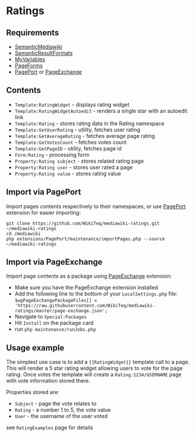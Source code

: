 Ratings
============

Requirements
------------

* [SemanticMediawiki](https://www.semantic-mediawiki.org/wiki/Semantic_MediaWiki)
* [SemanticResultFormats](https://www.mediawiki.org/wiki/Extension:Semantic_Result_Formats)
* [MyVariables](https://www.mediawiki.org/wiki/Extension:MyVariables)
* [PageForms](https://www.mediawiki.org/wiki/Extension:Page_Forms)
* [PagePort](https://github.com/WikiTeq/PagePort) or [PageExchange](https://www.mediawiki.org/wiki/Extension:Page_Exchange)

Contents
--------

* `Template:RatingWidget` - displays rating widget
* `Template:RatingWidgetAutoedit` - renders a single star with an autoedit link
* `Template:Rating` - stores rating data in the Rating namespace
* `Template:GetUserRating` - utility, fetches user rating
* `Template:GetAverageRating` - fetches average page rating
* `Template:GetVotesCount` - fetches votes count
* `Template:GetPageID` - utility, fetches page id
* `Form:Rating` - processing form
* `Property:Rating subject` - stores related rating page
* `Property:Rating user` - stores user rated a page
* `Property:Rating value` - stores rating value

Import via PagePort
-----

Import pages contents respectively to their namespaces, or use [PagePort](https://github.com/WikiTeq/PagePort) extension for easier importing:

```
git clone https://github.com/WikiTeq/mediawiki-ratings.git ~/mediawiki-ratings
cd /mediawiki
php extensions/PagePort/maintenance/importPages.php --source ~/mediawiki-ratings
```

Import via PageExchange
-----

Import page contents as a package using [PageExchange](https://www.mediawiki.org/wiki/Extension:Page_Exchange) extension:

* Make sure you have the PageExchange extension installed
* Add the following line to the bottom of your `LocalSettings.php` file: `$wgPageExchangePackageFiles[] = 'https://raw.githubusercontent.com/WikiTeq/mediawiki-ratings/master/page-exchange.json';`
* Navigate to `Special:Packages`
* Hit `Install` on the package card
* run `php maintenance/runJobs.php`

Usage example
------

The simplest use case is to add a `{{RatingWidget}}` template call to a page.
This will render a 5 star rating widget allowing users to vote for the page rating.
Once votes the template will create a `Rating:1234/USERNAME` page with vote information stored there.

Properties stored are:
* `Subject` - page the vote relates to
* `Rating` - a number 1 to 5, the vote value
* `User` - the username of the user voted

see `RatingExamples` page for details
